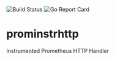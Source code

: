 ![Build Status](https://travis-ci.com/devopyio/prominstrhttp.svg?branch=master)
![Go Report Card](https://goreportcard.com/badge/github.com/devopyio/prominstrhttp)

# prominstrhttp

Instrumented Prometheus HTTP Handler
